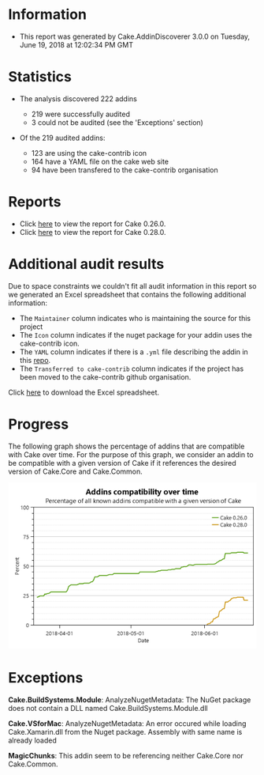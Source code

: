 # Information

- This report was generated by Cake.AddinDiscoverer 3.0.0 on Tuesday, June 19, 2018 at 12:02:34 PM GMT

# Statistics

- The analysis discovered 222 addins
  - 219 were successfully audited
  - 3 could not be audited (see the 'Exceptions' section)

- Of the 219 audited addins:
  - 123 are using the cake-contrib icon
  - 164 have a YAML file on the cake web site
  - 94 have been transfered to the cake-contrib organisation

# Reports

- Click [here](Audit_for_Cake_0.26.0.md) to view the report for Cake 0.26.0.
- Click [here](Audit_for_Cake_0.28.0.md) to view the report for Cake 0.28.0.

# Additional audit results

Due to space constraints we couldn't fit all audit information in this report so we generated an Excel spreadsheet that contains the following additional information:
- The `Maintainer` column indicates who is maintaining the source for this project
- The `Icon` column indicates if the nuget package for your addin uses the cake-contrib icon.
- The `YAML` column indicates if there is a `.yml` file describing the addin in this [repo](https://github.com/cake-build/website/tree/develop/addins).
- The `Transferred to cake-contrib` column indicates if the project has been moved to the cake-contrib github organisation.

Click [here](Audit.xlsx) to download the Excel spreadsheet.

# Progress

The following graph shows the percentage of addins that are compatible with Cake over time. For the purpose of this graph, we consider an addin to be compatible with a given version of Cake if it references the desired version of Cake.Core and Cake.Common.

![](Audit_progress.png)


# Exceptions

**Cake.BuildSystems.Module**: AnalyzeNugetMetadata: The NuGet package does not contain a DLL named Cake.BuildSystems.Module.dll

**Cake.VSforMac**: AnalyzeNugetMetadata: An error occured while loading Cake.Xamarin.dll from the Nuget package. Assembly with same name is already loaded

**MagicChunks**: This addin seem to be referencing neither Cake.Core nor Cake.Common.

